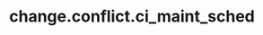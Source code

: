 ---
weight: 662
layout: page
title: change.conflict.ci_maint_sched
description: ""
value: "false"
---